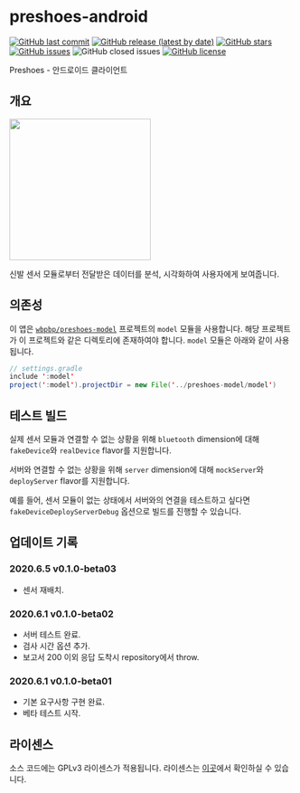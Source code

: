# preshoes-android

[![GitHub last commit](https://img.shields.io/github/last-commit/wbpbp/preshoes-android)](https://github.com/wbpbp/preshoes-android/commits)
[![GitHub release (latest by date)](https://img.shields.io/github/v/release/wbpbp/preshoes-android)](https://github.com/wbpbp/preshoes-android/releases/latest)
[![GitHub stars](https://img.shields.io/github/stars/wbpbp/preshoes-android?style=shield)](https://github.com/wbpbp/preshoes-android/stargazers)
[![GitHub issues](https://img.shields.io/github/issues/wbpbp/preshoes-android)](https://github.com/wbpbp/preshoes-android/issues)
![GitHub closed issues](https://img.shields.io/github/issues-closed/wbpbp/preshoes-android)
[![GitHub license](https://img.shields.io/github/license/wbpbp/preshoes-android)](https://github.com/wbpbp/preshoes-android/blob/master/LICENSE)

Preshoes - 안드로이드 클라이언트

## 개요

<img src="/docs/demo.gif" width="250px">

신발 센서 모듈로부터 전달받은 데이터를 분석, 시각화하여 사용자에게 보여줍니다.

## 의존성

이 앱은 [`wbpbp/preshoes-model`](https://github.com/WBPBP/preshoes-model) 프로젝트의 `model` 모듈을 사용합니다. 해당 프로젝트가 이 프로젝트와 같은 디렉토리에 존재하여야 합니다. `model` 모듈은 아래와 같이 사용됩니다.

~~~java
// settings.gradle
include ':model'
project(':model').projectDir = new File('../preshoes-model/model')
~~~

## 테스트 빌드

실제 센서 모듈과 연결할 수 없는 상황을 위해 `bluetooth` dimension에 대해 `fakeDevice`와 `realDevice` flavor를 지원합니다.

서버와 연결할 수 없는 상황을 위해 `server` dimension에 대해 `mockServer`와 `deployServer` flavor를 지원합니다.

예를 들어, 센서 모듈이 없는 상태에서 서버와의 연결을 테스트하고 싶다면 `fakeDeviceDeployServerDebug` 옵션으로 빌드를 진행할 수 있습니다.

## 업데이트 기록

### 2020.6.5 v0.1.0-beta03

- 센서 재배치.

### 2020.6.1 v0.1.0-beta02

- 서버 테스트 완료.
- 검사 시간 옵션 추가.
- 보고서 200 이외 응답 도착시 repository에서 throw.

### 2020.6.1 v0.1.0-beta01

- 기본 요구사항 구현 완료.
- 베타 테스트 시작.

## 라이센스

소스 코드에는 GPLv3 라이센스가 적용됩니다. 라이센스는 [이곳](https://github.com/wbpbp/preshoes-android/blob/master/LICENSE)에서 확인하실 수 있습니다.
